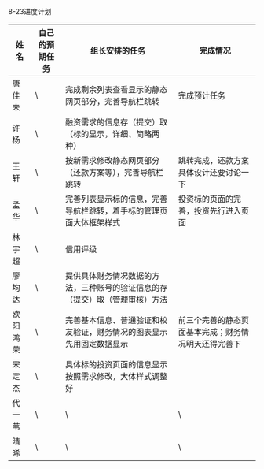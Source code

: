 8-23进度计划



| 姓名   | 自己的预期任务 | 组长安排的任务                                | 完成情况                       |
| ---- | ------- | -------------------------------------- | -------------------------- |
| 唐佳未  | \       | 完成剩余列表查看显示的静态网页部分，完善导航栏跳转              | 完成预计任务                     |
| 许杨   | \       | 融资需求的信息存（提交）取（标的显示，详细、简略两种）            |                            |
| 王轩   | \       | 按新需求修改静态网页部分（还款方案等），完善导航栏跳转            |  跳转完成，还款方案具体设计还要讨论一下                          |
| 孟华   | \       | 完善列表显示标的信息，完善导航栏跳转，着手标的管理页面大体框架样式      | 投资标的页面的完善，投资先行进入页面         |
| 林宇超  | \       | 信用评级                                   |                            |
| 廖均达  | \       | 提供具体财务情况数据的方法，三种账号的验证信息的存（提交）取（管理审核）方法 |                            |
| 欧阳鸿荣 | \       | 完善基本信息、普通验证和校友验证，财务情况的图表显示先用固定数据显示     | 前三个完善的静态页面基本完成；财务情况明天还得完善下 |
| 宋定杰  | \       | 具体标的投资页面的信息显示按照需求修改，大体样式调整好            |                            |
| 代一苇  | \       | \                                      | \                          |
| 晴晞   | \       | \                                      | \                          |

